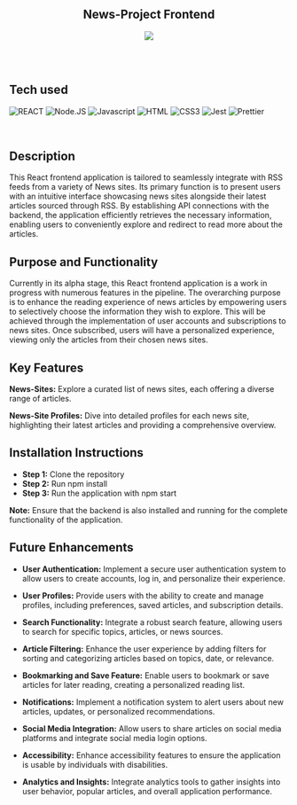 <!-- Intro  -->
<h2 align="center">
        News-Project Frontend
</h2>

<p align="center">
 <a href="https://www.linkedin.com/in/leonidas-oikonomou-163207181/" target="_blank">
  <img src="https://img.shields.io/badge/LinkedIn-0077B5?style=for-the-badge&logo=linkedin&logoColor=white"/>
 </a>
</p>

<br/>
<br/>

## Tech used
![REACT](https://img.shields.io/badge/React-20232A?style=for-the-badge&logo=react&logoColor=61DAFB)
![Node.JS](https://img.shields.io/badge/Node.js-43853D?style=for-the-badge&logo=node.js&logoColor=white)
![Javascript](https://img.shields.io/badge/Javascript-F0DB4F?style=for-the-badge&labelColor=black&logo=javascript&logoColor=F0DB4F)
![HTML](https://img.shields.io/badge/HTML5-E34F26?style=for-the-badge&logo=html5&logoColor=white)
![CSS3](https://img.shields.io/badge/CSS3-1572B6?style=for-the-badge&logo=css3&logoColor=white)
![Jest](https://img.shields.io/badge/Jest-323330?style=for-the-badge&logo=Jest&logoColor=white)
![Prettier](https://img.shields.io/badge/prettier-1A2C34?style=for-the-badge&logo=prettier&logoColor=F7BA3E)

<br/>


## Description

This React frontend application is tailored to seamlessly integrate with RSS feeds from a variety of News sites. Its primary function is to present users with an intuitive interface showcasing news sites alongside their latest articles sourced through RSS. By establishing API connections with the backend, the application efficiently retrieves the necessary information, enabling users to conveniently explore and redirect to read more about the articles.


## Purpose and Functionality
Currently in its alpha stage, this React frontend application is a work in progress with numerous features in the pipeline. The overarching purpose is to enhance the reading experience of news articles by empowering users to selectively choose the information they wish to explore. This will be achieved through the implementation of user accounts and subscriptions to news sites. Once subscribed, users will have a personalized experience, viewing only the articles from their chosen news sites.


## Key Features

**News-Sites:** Explore a curated list of news sites, each offering a diverse range of articles.

**News-Site Profiles:** Dive into detailed profiles for each news site, highlighting their latest articles and providing a comprehensive overview.



## Installation Instructions


- **Step 1:** Clone the repository
- **Step 2:** Run npm install
- **Step 3:** Run the application with npm start

**Note:** Ensure that the backend is also installed and running for the complete functionality of the application.



## Future Enhancements
- **User Authentication:** Implement a secure user authentication system to allow users to create accounts, log in, and personalize their experience.

- **User Profiles:** Provide users with the ability to create and manage profiles, including preferences, saved articles, and subscription details.

- **Search Functionality:** Integrate a robust search feature, allowing users to search for specific topics, articles, or news sources.

- **Article Filtering:** Enhance the user experience by adding filters for sorting and categorizing articles based on topics, date, or relevance.

- **Bookmarking and Save Feature:** Enable users to bookmark or save articles for later reading, creating a personalized reading list.

- **Notifications:** Implement a notification system to alert users about new articles, updates, or personalized recommendations.

- **Social Media Integration:** Allow users to share articles on social media platforms and integrate social media login options.

- **Accessibility:** Enhance accessibility features to ensure the application is usable by individuals with disabilities.

- **Analytics and Insights:** Integrate analytics tools to gather insights into user behavior, popular articles, and overall application performance.